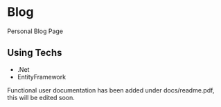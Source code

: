 # Blog
Personal Blog Page

## Using Techs
- .Net
- EntityFramework

Functional user documentation has been added under docs/readme.pdf, this will be edited soon.

